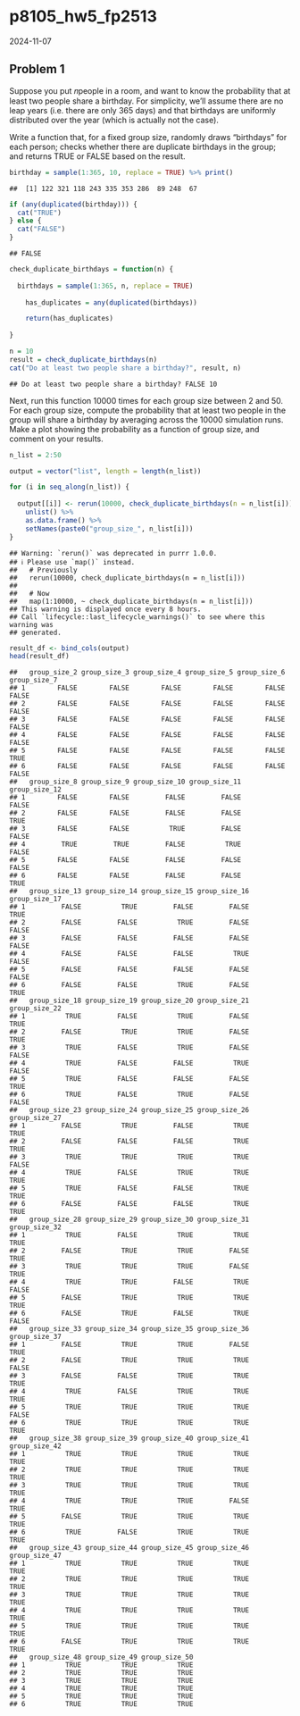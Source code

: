 p8105_hw5_fp2513
================
2024-11-07

## Problem 1

Suppose you put 𝑛people in a room, and want to know the probability that
at least two people share a birthday. For simplicity, we’ll assume there
are no leap years (i.e. there are only 365 days) and that birthdays are
uniformly distributed over the year (which is actually not the case).

Write a function that, for a fixed group size, randomly draws
“birthdays” for each person; checks whether there are duplicate
birthdays in the group; and returns TRUE or FALSE based on the result.

``` r
birthday = sample(1:365, 10, replace = TRUE) %>% print()
```

    ##  [1] 122 321 118 243 335 353 286  89 248  67

``` r
if (any(duplicated(birthday))) {
  cat("TRUE")
} else {
  cat("FALSE")
}
```

    ## FALSE

``` r
check_duplicate_birthdays = function(n) {  
  
  birthdays = sample(1:365, n, replace = TRUE)
 
    has_duplicates = any(duplicated(birthdays))

    return(has_duplicates)
   
}

n = 10
result = check_duplicate_birthdays(n)
cat("Do at least two people share a birthday?", result, n)
```

    ## Do at least two people share a birthday? FALSE 10

Next, run this function 10000 times for each group size between 2 and
50. For each group size, compute the probability that at least two
people in the group will share a birthday by averaging across the 10000
simulation runs. Make a plot showing the probability as a function of
group size, and comment on your results.

``` r
n_list = 2:50

output = vector("list", length = length(n_list))

for (i in seq_along(n_list)) {
  
  output[[i]] <- rerun(10000, check_duplicate_birthdays(n = n_list[i])) %>%
    unlist() %>%
    as.data.frame() %>%
    setNames(paste0("group_size_", n_list[i]))
}
```

    ## Warning: `rerun()` was deprecated in purrr 1.0.0.
    ## ℹ Please use `map()` instead.
    ##   # Previously
    ##   rerun(10000, check_duplicate_birthdays(n = n_list[i]))
    ## 
    ##   # Now
    ##   map(1:10000, ~ check_duplicate_birthdays(n = n_list[i]))
    ## This warning is displayed once every 8 hours.
    ## Call `lifecycle::last_lifecycle_warnings()` to see where this warning was
    ## generated.

``` r
result_df <- bind_cols(output)
head(result_df)
```

    ##   group_size_2 group_size_3 group_size_4 group_size_5 group_size_6 group_size_7
    ## 1        FALSE        FALSE        FALSE        FALSE        FALSE        FALSE
    ## 2        FALSE        FALSE        FALSE        FALSE        FALSE        FALSE
    ## 3        FALSE        FALSE        FALSE        FALSE        FALSE        FALSE
    ## 4        FALSE        FALSE        FALSE        FALSE        FALSE        FALSE
    ## 5        FALSE        FALSE        FALSE        FALSE        FALSE         TRUE
    ## 6        FALSE        FALSE        FALSE        FALSE        FALSE        FALSE
    ##   group_size_8 group_size_9 group_size_10 group_size_11 group_size_12
    ## 1        FALSE        FALSE         FALSE         FALSE         FALSE
    ## 2        FALSE        FALSE         FALSE         FALSE          TRUE
    ## 3        FALSE        FALSE          TRUE         FALSE         FALSE
    ## 4         TRUE         TRUE         FALSE          TRUE         FALSE
    ## 5        FALSE        FALSE         FALSE         FALSE         FALSE
    ## 6        FALSE        FALSE         FALSE         FALSE          TRUE
    ##   group_size_13 group_size_14 group_size_15 group_size_16 group_size_17
    ## 1         FALSE          TRUE         FALSE         FALSE          TRUE
    ## 2         FALSE         FALSE          TRUE         FALSE         FALSE
    ## 3         FALSE         FALSE         FALSE         FALSE         FALSE
    ## 4         FALSE         FALSE         FALSE          TRUE         FALSE
    ## 5         FALSE         FALSE         FALSE         FALSE         FALSE
    ## 6         FALSE         FALSE          TRUE         FALSE          TRUE
    ##   group_size_18 group_size_19 group_size_20 group_size_21 group_size_22
    ## 1          TRUE         FALSE          TRUE         FALSE          TRUE
    ## 2         FALSE          TRUE          TRUE         FALSE          TRUE
    ## 3          TRUE         FALSE          TRUE         FALSE         FALSE
    ## 4          TRUE         FALSE         FALSE          TRUE         FALSE
    ## 5          TRUE         FALSE         FALSE         FALSE          TRUE
    ## 6          TRUE         FALSE          TRUE         FALSE         FALSE
    ##   group_size_23 group_size_24 group_size_25 group_size_26 group_size_27
    ## 1         FALSE          TRUE         FALSE          TRUE          TRUE
    ## 2         FALSE         FALSE         FALSE          TRUE          TRUE
    ## 3          TRUE          TRUE          TRUE          TRUE         FALSE
    ## 4          TRUE         FALSE          TRUE          TRUE          TRUE
    ## 5          TRUE         FALSE         FALSE          TRUE          TRUE
    ## 6         FALSE         FALSE         FALSE          TRUE          TRUE
    ##   group_size_28 group_size_29 group_size_30 group_size_31 group_size_32
    ## 1          TRUE         FALSE          TRUE          TRUE          TRUE
    ## 2         FALSE          TRUE          TRUE         FALSE          TRUE
    ## 3          TRUE          TRUE          TRUE         FALSE          TRUE
    ## 4          TRUE          TRUE         FALSE          TRUE         FALSE
    ## 5         FALSE          TRUE          TRUE          TRUE          TRUE
    ## 6         FALSE          TRUE         FALSE          TRUE         FALSE
    ##   group_size_33 group_size_34 group_size_35 group_size_36 group_size_37
    ## 1         FALSE          TRUE          TRUE         FALSE          TRUE
    ## 2         FALSE          TRUE          TRUE          TRUE         FALSE
    ## 3         FALSE         FALSE          TRUE          TRUE          TRUE
    ## 4          TRUE         FALSE          TRUE          TRUE          TRUE
    ## 5          TRUE          TRUE          TRUE          TRUE         FALSE
    ## 6          TRUE          TRUE          TRUE          TRUE          TRUE
    ##   group_size_38 group_size_39 group_size_40 group_size_41 group_size_42
    ## 1          TRUE          TRUE          TRUE          TRUE          TRUE
    ## 2          TRUE          TRUE          TRUE          TRUE          TRUE
    ## 3          TRUE          TRUE          TRUE          TRUE          TRUE
    ## 4          TRUE          TRUE          TRUE         FALSE          TRUE
    ## 5         FALSE          TRUE          TRUE          TRUE          TRUE
    ## 6          TRUE         FALSE          TRUE          TRUE          TRUE
    ##   group_size_43 group_size_44 group_size_45 group_size_46 group_size_47
    ## 1          TRUE          TRUE          TRUE          TRUE          TRUE
    ## 2          TRUE          TRUE          TRUE          TRUE          TRUE
    ## 3          TRUE          TRUE          TRUE          TRUE          TRUE
    ## 4          TRUE          TRUE          TRUE          TRUE          TRUE
    ## 5          TRUE          TRUE          TRUE          TRUE          TRUE
    ## 6         FALSE          TRUE          TRUE          TRUE          TRUE
    ##   group_size_48 group_size_49 group_size_50
    ## 1          TRUE          TRUE          TRUE
    ## 2          TRUE          TRUE          TRUE
    ## 3          TRUE          TRUE          TRUE
    ## 4          TRUE          TRUE          TRUE
    ## 5          TRUE          TRUE          TRUE
    ## 6          TRUE          TRUE          TRUE
